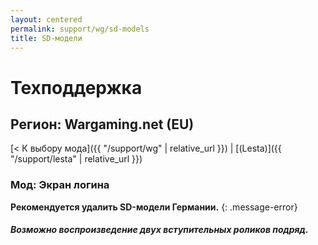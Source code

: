 ```yaml
---
layout: centered
permalink: support/wg/sd-models
title: SD-модели
---
```


# Техподдержка

## Регион: Wargaming.net (EU)

[< К выбору мода]({{ "/support/wg" | relative_url }}) \| [(Lesta)]({{ "/support/lesta" | relative_url }})

### Мод: Экран логина

**Рекомендуется удалить SD-модели Германии.**
{: .message-error}

##### Возможно воспроизведение двух вступительных роликов подряд.